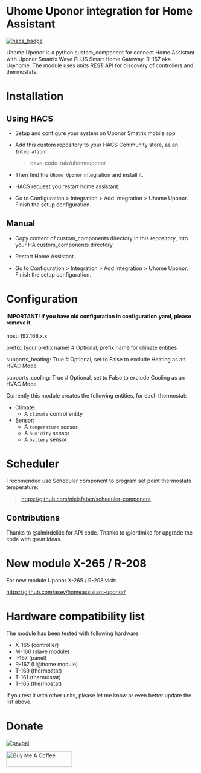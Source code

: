 # Uhome Uponor integration for Home Assistant

[![hacs_badge](https://img.shields.io/badge/HACS-Custom-orange.svg)](https://github.com/custom-components/hacs)

Uhome Uponor is a python custom_component for connect Home Assistant with Uponor Smatrix Wave PLUS Smart Home Gateway, R-167 aka U@home. The module uses units REST API for discovery of controllers and thermostats.

# Installation

## Using HACS

- Setup and configure your system on Uponor Smatrix mobile app

- Add this custom repository to your HACS Community store, as an `Integration`:

  > dave-code-ruiz/uhomeuponor

- Then find the `Uhome Uponor` integration and install it.

- HACS request you restart home assistant.

- Go to Configuration > Integration > Add Integration > Uhome Uponor. Finish the setup configuration.

## Manual

- Copy content of custom_components directory in this repository, into your HA custom_components directory.

- Restart Home Assistant.

- Go to Configuration > Integration > Add Integration > Uhome Uponor. Finish the setup configuration.

# Configuration

  #### IMPORTANT! If you have old configuration in configuration.yaml, please remove it.

  host: 192.168.x.x
  
  prefix: [your prefix name]  # Optional, prefix name for climate entities
  
  supports_heating: True      # Optional, set to False to exclude Heating as an HVAC Mode
  
  supports_cooling: True      # Optional, set to False to exclude Cooling as an HVAC Mode
  
Currently this module creates the following entities, for each thermostat:

* Climate:
  * A `climate` control entity
* Sensor:
  * A `temperature` sensor
  * A `humidity` sensor
  * A `battery` sensor

# Scheduler

I recomended use Scheduler component to program set point thermostats temperature:

> https://github.com/nielsfaber/scheduler-component

## Contributions

Thanks to @almirdelkic for API code.
Thanks to @lordmike for upgrade the code with great ideas.

# New module X-265 / R-208

For new module Uponor X-265 / R-208 visit:

https://github.com/asev/homeassistant-uponor/

# Hardware compatibility list

The module has been tested with following hardware:

* X-165 (controller)
* M-160 (slave module)
* I-167 (panel)
* R-167 (U@home module)
* T-169 (thermostat)
* T-161 (thermostat)
* T-165 (thermostat)

If you test it with other units, please let me know or even better update the list above.

Donate
=============
[![paypal](https://www.paypalobjects.com/en_US/ES/i/btn/btn_donateCC_LG.gif)](https://www.paypal.com/cgi-bin/webscr?cmd=_donations&business=5U5L9S4SP79FJ&item_name=Create+more+code+and+components+in+github+and+Home+Assistant&currency_code=EUR&source=url)


<a href="https://www.buymeacoffee.com/davecoderuiz" target="_blank"><img src="https://cdn.buymeacoffee.com/buttons/default-orange.png" alt="Buy Me A Coffee" height="41" width="174"></a>
